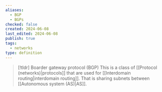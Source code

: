```yaml
---
aliases:
  - BGP
  - BGPs
checked: false
created: 2024-06-08
last_edited: 2024-06-08
publish: true
tags:
  - networks
type: definition
---
```

>[!tldr] Boarder gateway protocol (BGP)
>This is a class of [[Protocol (networks)|protocols]] that are used for [[Interdomain routing|interdomain routing]]. That is sharing subnets between [[Autonomous system (AS)|AS]].

